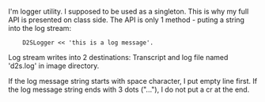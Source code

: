 I'm logger utility. I supposed to be used as a singleton. This is why my full API is presented on class side. The API is only 1 method - puting a string into the log stream:

		D2SLogger << 'this is a log message'.

Log stream writes into 2 destinations: Transcript and log file named 'd2s.log' in image directory.

If the log message string starts with space character, I put empty line first.
If the log message string ends with 3 dots ("..."), I do not put  a cr at the end.